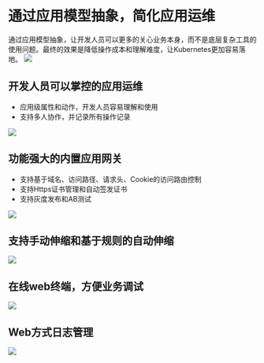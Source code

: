#  通过应用模型抽象，简化应用运维
通过应用模型抽象，让开发人员可以更多的关心业务本身，而不是底层复杂工具的使用问题。最终的效果是降低操作成本和理解难度，让Kubernetes更加容易落地。
![](https://grstatic.oss-cn-shanghai.aliyuncs.com/case/2022/09/30/16644621224340.jpg)


## 开发人员可以掌控的应用运维
* 应用级属性和动作，开发人员容易理解和使用
* 支持多人协作，并记录所有操作记录

![](https://grstatic.oss-cn-shanghai.aliyuncs.com/case/2022/09/30/16644623245903.jpg)

##  功能强大的内置应用网关

* 支持基于域名、访问路径、请求头、Cookie的访问路由控制
* 支持Https证书管理和自动签发证书
* 支持灰度发布和AB测试

![](https://grstatic.oss-cn-shanghai.aliyuncs.com/case/2022/09/30/16644613711050.jpg)


## 支持手动伸缩和基于规则的自动伸缩

![](https://grstatic.oss-cn-shanghai.aliyuncs.com/case/2022/09/30/16644628129759.jpg)

## 在线web终端，方便业务调试

![](https://grstatic.oss-cn-shanghai.aliyuncs.com/case/2022/09/30/16644713801678.jpg)

## Web方式日志管理 


![](https://grstatic.oss-cn-shanghai.aliyuncs.com/case/2022/09/30/16644715044933.jpg)


